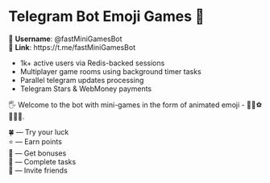 # Telegram Bot Emoji Games 🚀

<p><span style="font-weight: 400;">🤖 <strong>Username</strong>: @fastMiniGamesBot<br />🔗 <strong>Link</strong>: https://t.me/fastMiniGamesBot</span></p>
<ul>
<li style="font-weight: 400;" aria-level="2"><span style="font-weight: 400;">1k+ active users via Redis-backed sessions</span></li>
<li style="font-weight: 400;" aria-level="2"><span style="font-weight: 400;">Multiplayer game rooms using background timer tasks</span></li>
<li style="font-weight: 400;" aria-level="2"><span style="font-weight: 400;">Parallel telegram updates processing</span></li>
<li style="font-weight: 400;" aria-level="2"><span style="font-weight: 400;">Telegram Stars &amp; WebMoney payments</span></li>
</ul>
<p>🖐 Welcome to the bot with mini-games in the form of animated emoji - 🎲🎯⚽️🏀🎰🎳.</p>
<p>🍀 &mdash; Try your luck<br />⭐️ &mdash; Earn points<br />🎁 &mdash; Get bonuses<br />💼 &mdash; Complete tasks<br />👫 &mdash; Invite friends</p>
